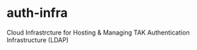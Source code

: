 # auth-infra
Cloud Infrastrcture for Hosting &amp; Managing TAK Authentication Infrastructure (LDAP)
